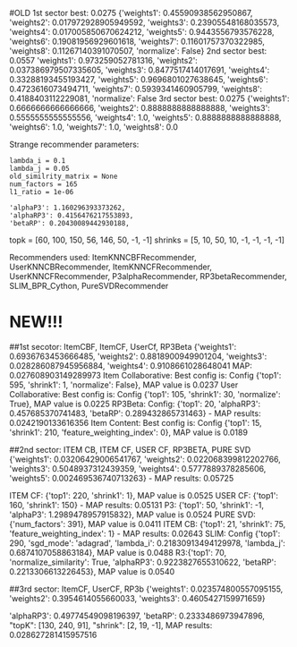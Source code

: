 #OLD
1st sector best: 0.0275 {'weights1': 0.45590938562950867, 'weights2': 0.017972928905949592, 'weights3': 0.23905548168035573, 'weights4': 0.017005850670624212, 'weights5': 0.9443556793576228, 'weights6': 0.19081956929601618, 'weights7': 0.11601757370322985, 'weights8': 0.11267140391070507, 'normalize': False}
2nd sector best: 0.0557 'weights1': 0.973259052781316, 'weights2': 0.037386979507335605, 'weights3': 0.8477517414017691, 'weights4': 0.33288193455193427, 'weights5': 0.9696801027638645, 'weights6': 0.4723616073494711, 'weights7': 0.5939341460905799, 'weights8': 0.4188403112229081, 'normalize': False
3rd sector best: 0.0275 {'weights1': 0.6666666666666666, 'weights2': 0.8888888888888888, 'weights3': 0.5555555555555556, 'weights4': 1.0, 'weights5': 0.8888888888888888, 'weights6': 1.0, 'weights7': 1.0, 'weights8': 0.0

Strange recommender parameters:

    lambda_i = 0.1
    lambda_j = 0.05
    old_similrity_matrix = None
    num_factors = 165
    l1_ratio = 1e-06

    'alphaP3': 1.160296393373262,
    'alphaRP3': 0.4156476217553893,
    'betaRP': 0.20430089442930188,

topk = [60, 100, 150, 56, 146, 50, -1, -1]
shrinks = [5, 10, 50, 10, -1, -1, -1, -1]

Recommenders used:
 ItemKNNCBFRecommender,
 UserKNNCBRecommender,
 ItemKNNCFRecommender,
 UserKNNCFRecommender,
 P3alphaRecommender,
 RP3betaRecommender,
 SLIM_BPR_Cython,
 PureSVDRecommender

# NEW!!!
##1st secotor: ItemCBF, ItemCF, UserCf, RP3Beta
{'weights1': 0.6936763453666485, 'weights2': 0.8818900949901204, 'weights3': 0.028286087945956884, 'weights4': 0.9108661028648041
MAP: 0.027608903149289973
Item Collaborative: Best config is: Config {'top1': 595, 'shrink1': 1, 'normalize': False}, MAP value is 0.0237
User Collaborative:  Best config is: Config {'top1': 105, 'shrink1': 30, 'normalize': True}, MAP value is 0.0225
RP3Beta: Config: {'top1': 20, 'alphaRP3': 0.457685370741483, 'betaRP': 0.289432865731463} - MAP results: 0.0242190133616356
Item Content: Best config is: Config {'top1': 15, 'shrink1': 210, 'feature_weighting_index': 0}, MAP value is 0.0189

##2nd sector: ITEM CB, ITEM CF, USER CF, RP3BETA, PURE SVD
{'weights1': 0.03206429006541767, 'weights2': 0.022068399812202766, 'weights3': 0.5048937312439359, 
'weights4': 0.5777889378285606, 'weights5': 0.002469536740713263} - MAP results: 0.05725

ITEM CF: {'top1': 220, 'shrink1': 1}, MAP value is 0.0525
USER CF:  {'top1': 160, 'shrink1': 150} - MAP results: 0.05131
P3: {'top1': 50, 'shrink1': -1, 'alphaP3': 1.2989478957915832}, MAP value is 0.0524
PURE SVD: {'num_factors': 391},  MAP value is 0.0411
ITEM CB: {'top1': 21, 'shrink1': 75, 'feature_weighting_index': 1} - MAP results: 0.02643
SLIM: Config {'top1': 290, 'sgd_mode': 'adagrad', 'lambda_i': 0.21830913494129978, 'lambda_j': 0.6874107058863184}, MAP value is 0.0488
R3:{'top1': 70, 'normalize_similarity': True, 'alphaRP3': 0.9223827655310622, 'betaRP': 0.2213306613226453}, MAP value is 0.0540

##3rd sector: ItemCF, UserCF, RP3b
{'weights1': 0.023574800557095155, 'weights2': 0.3954614055660033, 'weights3': 0.4605427159971659}

'alphaRP3': 0.49774549098196397,
'betaRP': 0.2333486973947896,
"topK": [130, 240, 91],
"shrink": [2, 19, -1],
MAP results: 0.028627281415957516
